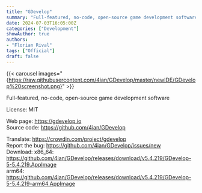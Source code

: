 ```yaml
---
title: "GDevelop"
summary: "Full-featured, no-code, open-source game development software"
date: 2024-07-03T16:05:00Z
categories: ["Development"]
showAuthor: true
authors:
- "Florian Rival"
tags: ["Official"]
draft: false
---
```


{{< carousel images="{https://raw.githubusercontent.com/4ian/GDevelop/master/newIDE/GDevelop%20screenshot.png}" >}}

Full-featured, no-code, open-source game development software

License: MIT

Web page: <https://gdevelop.io>  
Source code: <https://github.com/4ian/GDevelop>

Translate: <https://crowdin.com/project/gdevelop>  
Report the bug: <https://github.com/4ian/GDevelop/issues/new>  
Download:   x86_64: <https://github.com/4ian/GDevelop/releases/download/v5.4.219/GDevelop-5-5.4.219.AppImage>  
            arm64: <https://github.com/4ian/GDevelop/releases/download/v5.4.219/GDevelop-5-5.4.219-arm64.AppImage>
